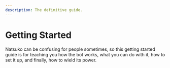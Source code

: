 ```yaml
---
description: The definitive guide.
---
```


# Getting Started

Natsuko can be confusing for people sometimes, so this getting started guide is for teaching you how the bot works, what you can do with it, how to set it up, and finally, how to wield its power.

